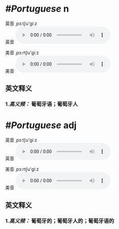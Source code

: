 # ***\#Portuguese*** n
英音 ˌpɔːtʃu'ɡiːz  
英音
<audio src="./media/Portuguese1.aac" controls="controls"></audio>

美音 ˌpɔːrtʃu'ɡiːz  
美音
<audio src="./media/Portuguese.aac" controls="controls"></audio>



  

英文释义
---
### 1.*高义频：* **葡萄牙语；葡萄牙人**  


# ***\#Portuguese*** adj
英音 ˌpɔːtʃu'ɡiːz  
英音
<audio src="./media/Portuguese1.aac" controls="controls"></audio>

美音 ˌpɔːrtʃu'ɡiːz  
美音
<audio src="./media/Portuguese.aac" controls="controls"></audio>



  

英文释义
---
### 1.*高义频：* **葡萄牙的；葡萄牙人的；葡萄牙语的**  


